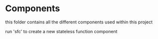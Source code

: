 # Components

this folder contains all the different components used within this project

run 'sfc' to create a new stateless function component
